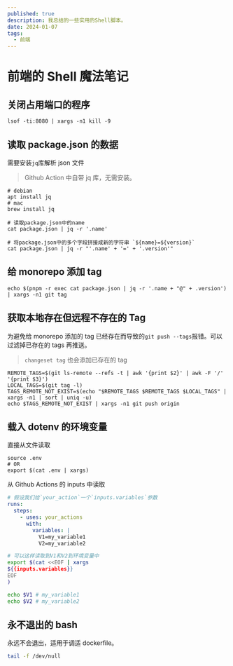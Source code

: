 ```yaml
---
published: true
description: 我总结的一些实用的Shell脚本。
date: 2024-01-07
tags:
  - 前端
---
```


# 前端的 Shell 魔法笔记

## 关闭占用端口的程序

```shell
lsof -ti:8080 | xargs -n1 kill -9
```

## 读取 package.json 的数据

需要安装`jq`库解析 json 文件

> Github Action 中自带 jq 库，无需安装。

```shell
# debian
apt install jq
# mac
brew install jq
```

```shell
# 读取package.json中的name
cat package.json | jq -r '.name'

# 将package.json中的多个字段拼接成新的字符串 `${name}=${version}`
cat package.json | jq -r "'.name' + '=' + '.version'"
```

## 给 monorepo 添加 tag

```shell
echo $(pnpm -r exec cat package.json | jq -r '.name + "@" + .version') | xargs -n1 git tag
```

## 获取本地存在但远程不存在的 Tag

为避免给 monorepo 添加的 tag 已经存在而导致的`git push --tags`报错。可以过滤掉已存在的 tags 再推送。

> `changeset tag` 也会添加已存在的 tag

```shell
REMOTE_TAGS=$(git ls-remote --refs -t | awk '{print $2}' | awk -F '/' '{print $3}')
LOCAL_TAGS=$(git tag -l)
TAGS_REMOTE_NOT_EXIST=$(echo "$REMOTE_TAGS $REMOTE_TAGS $LOCAL_TAGS" | xargs -n1 | sort | uniq -u)
echo $TAGS_REMOTE_NOT_EXIST | xargs -n1 git push origin
```

## 载入 dotenv 的环境变量

直接从文件读取

```shell
source .env
# OR
export $(cat .env | xargs)
```

从 Github Actions 的 inputs 中读取

```yaml
# 假设我们给`your_action`一个`inputs.variables`参数
runs:
  steps:
    - uses: your_actions
      with:
        variables: |
          V1=my_variable1
          V2=my_variable2
```

```bash
# 可以这样读取到V1和V2到环境变量中
export $(cat <<EOF | xargs
${{inputs.variables}}
EOF
)

echo $V1 # my_variable1
echo $V2 # my_variable2
```

## 永不退出的 bash

永远不会退出，适用于调适 dockerfile。

```bash
tail -f /dev/null
```
